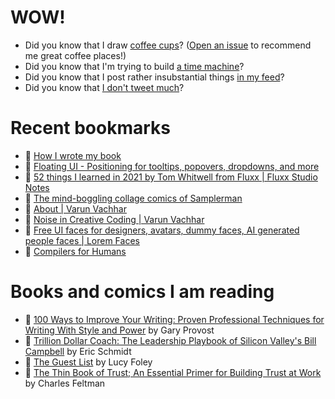 # WOW!

- Did you know that I draw [coffee cups](https://papercups.mamuso.net/)? ([Open an issue](https://github.com/mamuso/papercups/issues) to recommend me great coffee places!)
- Did you know that I'm trying to build [a time machine](https://github.com/mamuso/fluxcapacitor)?
- Did you know that I post rather insubstantial things [in my feed](https://feed.mamuso.net/)?
- Did you know that [I don't tweet much](https://twitter.com/mamuso)?

# Recent bookmarks

- 👀 [How I wrote my book](https://www.kevinwmcconnell.com/writing/how-i-wrote-my-book)
- 👀 [Floating UI - Positioning for tooltips, popovers, dropdowns, and more](https://www.floating-ui.com/)
- 👀 [52 things I learned in 2021 by Tom Whitwell from Fluxx | Fluxx Studio Notes](https://medium.com/fluxx-studio-notes/52-things-i-learned-in-2021-8481c4e0d409)
- 👀 [The mind-boggling collage comics of Samplerman](https://www.itsnicethat.com/articles/samplerman-illustration-131216)
- 👀 [About | Varun Vachhar](https://varun.ca/)
- 👀 [Noise in Creative Coding | Varun Vachhar](https://varun.ca/noise/)
- 👀 [Free UI faces for designers, avatars, dummy faces, AI generated people faces | Lorem Faces](https://loremfaces.com/)
- 👀 [Compilers for Humans](https://www.compilersforhumans.com/)


# Books and comics I am reading

- 📘 [100 Ways to Improve Your Writing: Proven Professional Techniques for Writing With Style and Power](https://www.goodreads.com/book/show/43229424) by Gary Provost
- 📘 [Trillion Dollar Coach: The Leadership Playbook of Silicon Valley's Bill Campbell](https://www.goodreads.com/book/show/42764751) by Eric Schmidt
- 📘 [The Guest List](https://www.goodreads.com/book/show/52656911) by Lucy Foley
- 📘 [The Thin Book of Trust; An Essential Primer for Building Trust at Work](https://www.goodreads.com/book/show/8245275) by Charles Feltman

